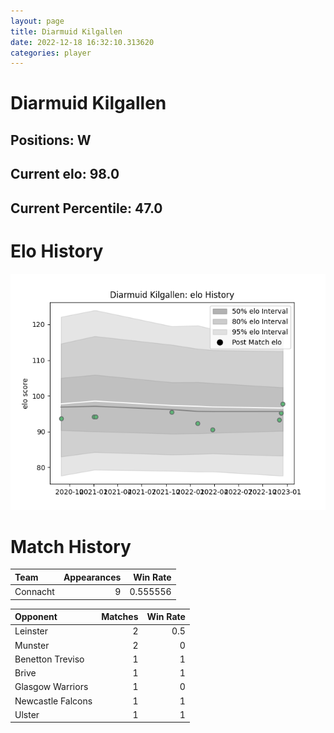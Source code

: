 ```yaml
---  
layout: page  
title: Diarmuid Kilgallen  
date: 2022-12-18 16:32:10.313620  
categories: player  
---
```

# Diarmuid Kilgallen

## Positions: W

## Current elo: 98.0

## Current Percentile: 47.0

# Elo History


![elo history](history_DiarmuidKilgallen.png)
# Match History


| Team     |   Appearances |   Win Rate |
|:---------|--------------:|-----------:|
| Connacht |             9 |   0.555556 |

| Opponent          |   Matches |   Win Rate |
|:------------------|----------:|-----------:|
| Leinster          |         2 |        0.5 |
| Munster           |         2 |        0   |
| Benetton Treviso  |         1 |        1   |
| Brive             |         1 |        1   |
| Glasgow Warriors  |         1 |        0   |
| Newcastle Falcons |         1 |        1   |
| Ulster            |         1 |        1   |